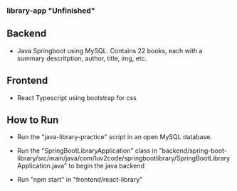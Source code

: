 ### library-app "Unfinished"

## Backend
- Java Springboot using MySQL. Contains 22 books, each with a summary descritption, author, title, img, etc.

## Frontend
- React Typescript using bootstrap for css

## How to Run

- Run the "java-library-practice" script in an open MySQL database.

- Run the "SpringBootLibraryApplication" class in "backend/spring-boot-library/src/main/java/com/luv2code/springbootlibrary/SpringBootLibraryApplication.java" to begin the java backend

- Run "npm start" in "frontend/react-library"